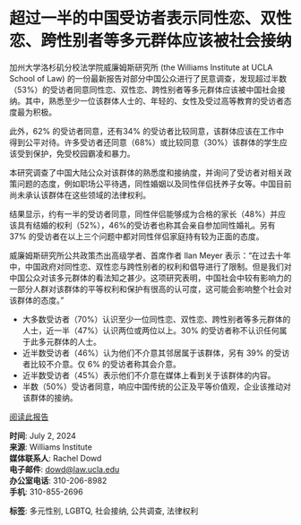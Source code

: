 # 超过一半的中国受访者表示同性恋、双性恋、跨性别者等多元群体应该被社会接纳

加州大学洛杉矶分校法学院威廉姆斯研究所 (the Williams Institute at UCLA School of Law) 的一份最新报告对部分中国公众进行了民意调查，发现超过半数（53%）的受访者同意同性恋、双性恋、跨性别者等多元群体应该被中国社会接纳。其中，熟悉至少一位该群体人士的、年轻的、女性及受过高等教育的受访者态度最为积极。

此外，62% 的受访者同意，还有34% 的受访者比较同意，该群体应该在工作中得到公平对待。许多受访者还同意（68%）或比较同意（30%）该群体的学生应该受到保护，免受校园霸凌和暴力。

本研究调查了中国大陆公众对该群体的熟悉度和接纳度，并询问了受访者对相关政策问题的态度，例如职场公平待遇，同性婚姻以及同性伴侣抚养子女等。中国目前尚未承认该群体在这些领域的法律权利。

结果显示，约有一半的受访者同意，同性伴侣能够成为合格的家长（48%）并应该具有结婚的权利（52%），46%的受访者也称其会亲自参加同性婚礼。另有37% 的受访者在以上三个问题中都对同性伴侣家庭持有较为正面的态度。

威廉姆斯研究所公共政策杰出高级学者、首席作者 Ilan Meyer 表示：“在过去十年中，中国政府对同性恋、双性恋与跨性别者的权利和倡导进行了限制。但是我们对中国公众对该多元群体的看法知之甚少。这项研究表明，中国社会中较有影响力的一部分人群对该群体的平等权利和保护有很高的认可度，这可能会影响整个社会对该群体的态度。”

- 大多数受访者（70%）认识至少一位同性恋、双性恋、跨性别者等多元群体的人士，近一半（47%）认识两位或两位以上。30% 的受访者称不认识任何属于此多元群体的人士。
- 近半数受访者（46%）认为他们不介意其邻居属于该群体，另有 39% 的受访者比较不介意。仅 6% 的受访者称其会介意。
- 近半数受访者（45%）表示他们不介意在媒体上看到关于该群体的内容。
- 半数（50%）受访者同意，响应中国传统的公正及平等价值观，企业该推动对该群体的接纳。

[阅读此报告](https://williamsinstitute.law.ucla.edu/wp-content/uploads/China-Attitudes-Chinese-Jul-2024.pdf)

**时间**: July 2, 2024  
**来源**: Williams Institute  
**媒体联系人**: Rachel Dowd  
**电子邮件**: [dowd@law.ucla.edu](mailto:dowd@law.ucla.edu)  
**办公室电话**: 310-206-8982  
**手机**: 310-855-2696  

**标签**: 多元性别, LGBTQ, 社会接纳, 公共调查, 法律权利